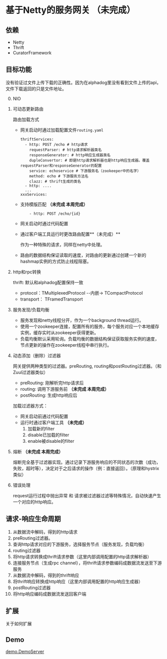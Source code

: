 # 基于Netty的服务网关 （未完成）

## 依赖
* Netty
* Thrift
* CuratorFramework

## 目标功能

没有验证过文件上传下载的正确性。因为在alphadog里没有看到文件上传的api，文件下载返回的只是文件地址。

0. NIO

1. 可动态更新路由

	路由加载方式
	* 网关启动时通过加载配置文件`routing.yaml`
		
		```
		thriftServices:
  		  - http: POST /echo # http请求
	    	requestParser: # http请求解析器类名
    		responseGenerator: # http响应生成器类名
    		dupleConvertor: # 即是http请求解析器也是http响应生成器。覆盖requestParser和responseGenerator的配置
    		service: echoservice # 下游服务名（zookeeper中的名字）
		    method: echo # 下游服务方法名
		    clazz: # thrift生成的类名
		  - http: ....
		  ...
		xxxServices:

		```
	* 支持模版匹配 **（未完成 本周完成）**
		```
			- http: POST /echo/{id}
		```
	* 网关启动时通过代码配置
	* 通过客户端工具运行时更改路由配置**（未完成）**
		
		作为一种特殊的请求，同样在netty中处理。
		
	* 路由的数据结构保证读取的速度，对路由的更新通过创建一个新的hashmap实例的方式防止线程阻塞。

2. http和rpc转换

	thrift: 默认和alphadog配置保持一致
	* protocol：TMultiplexedProtocol --内嵌-> TCompactProtocol
	* transport： TFramedTransport
	
3. 服务发现/负载均衡

	* 服务发现和netty线程分开，作为一个background thread运行。
	* 使用一个zookeeper连接，配置所有的服务，每个服务对应一个本地缓存实例，缓存实时从zookeeper获得更新。
	* 负载均衡默认采用轮询。负载均衡的数据结构保证获取服务实例的速度，节点更新的操作在zookeeper线程中串行执行。

4. 动态添加（删除）过滤器
	
	网关提供两种类型的过滤器。preRouting, routing和postRouting过滤器。（和Zuul过滤器类似）
	* preRouting: 刚解析完http请求后
	* routing: 调用下游服务前  **（未完成 本周完成）**
	* postRouting: 生成http响应后
	
	加载过滤器方式：
	* 网关启动前通过代码配置
	* 运行时通过客户端工具  **（未完成）**
		1. 加载新的filter
		2. disable已加载的filter
		3. enable被disable的filter
	
5. 熔断 **（未完成 本周完成）**
	
	熔断完全基于过滤器实现。通过记录下游服务响应的不同状态的次数（成功，失败，超时等），决定对于之后请求的操作（例：直接返回）。（原理和hystrix类似）

6. 错误处理
	
	request运行过程中抛出异常 和 请求被过滤器过滤等特殊情况，自动快速产生一个对应的http响应。

## 请求-响应生命周期
1. 从数据流中解码，得到的http请求
2. preRouting过滤器。
3. 查询http请求对应的下游服务，选择服务节点（服务发现，负载均衡）
4. routing过滤器
5. 将http请求转换成thrift请求参数（这里内部调用配置的http请求解析器）
6. 连接服务节点（生成rpc channel），将thrift请求参数编码成数据流发送至下游服务
7. 从数据流中解码，得到的thrift响应
8. 将thrift响应转换成http响应（这里内部调用配置的http响应生成器）
9. postRouting过滤器
10. 将http响应编码成数据流发送回客户端

<!--
1. **请求路由和服务发现** 接受客户端http请求，通过配置好的路由信息启动路由，找到http请求定义`HttpRequestDef`在路由中找到对应的下游服务信息`RpcInvokerDef`：rpc协议，服务名，方法名，数据转换器。 然后通过服务发现获取服务地址等其他信息，创建`RpcInvoker`实例。
2. **Http请求转换成RPC参数** 这个部分由业务逻辑决定，继承 `FullHttpRequestParser` 实现无状态的转换器。在`HttpParamConvertor`中被调用。
3. **连接下游服务，创建RPC channel** `RpcInvoker.connectAsync()`
4. **序列化RPC请求** `ThriftEncoder`
5. **反序列化RPC响应** `ThriftDecoder
6. **写回Http channel**  `RpcFinalHandler`
7. **RPC结果转换成Http响应** 这个部分也有业务逻辑决定，继承`FullHttpResponseGenerator` 实现，在`ResultHttpConvertor`中被调用。-->

## 扩展
关于如何扩展
## Demo
[demo.DemoServer](./src/main/java/demo/DemoServer.java)


<!--## 运行
1. 启动`examples.thrift_service.ThriftEchoServer` 端口hardcode为9090
2. 启动`sgw.NettyGatewayServer`  默认绑定8080端口，目前service discovery是hardcode的，直接会连接到localhosst:9090
3. http客户端POST http://localhost:8080/aaa 请求体附上一端字符串string
4. http响应体："This is return result: " + string

-->
